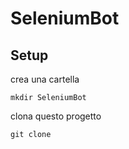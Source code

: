 # SeleniumBot

## Setup
crea una cartella

`mkdir SeleniumBot`

clona questo progetto

`git clone `
